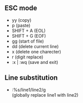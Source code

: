 ## ESC mode

- yy          (copy)
- p           (paste)
- SHIFT + A   (EOL)
- SHIFT + G   (EOF)
- gg          (start of file)
- dd          (delete current line)
- x           (delete one charecter)
- r           (digit replace)
- :x | :wq    (save and exit)

## Line substitution
- :%s/line1/line2/g      
(globally replace line1 with line2)
